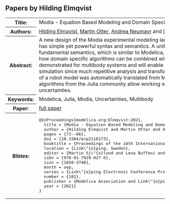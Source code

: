 ## Papers by Hilding Elmqvist
<table><tr><th>Title:</th>
<td>Modia - Equation Based Modeling and Domain Specific Algorithms</td>
</tr>
<tr><th>Authors:</th>
<td>
<a href="/proceedings/authors/HildingElmqvist">Hilding Elmqvist</a>, <a href="/proceedings/authors/MartinOtter">Martin Otter</a>, <a href="/proceedings/authors/AndreaNeumayr">Andrea Neumayr</a> and <a href="/proceedings/authors/GerhardHippmann">Gerhard Hippmann</a></td>
</tr>
<tr><th>Abstract:</th>
<td>A new design of the Modia experimental modeling language based on Julia is presented. It has simple yet powerful syntax and semantics. A unified means of describing the fundamental semantics, which is similar to Modelica, is outlined. Furthermore, it is shown how domain specific algorithms can be combined with equation based modeling. It is demonstrated for multibody systems and will enable more efficient translation and simulation since much repetitive analysis and transformations are avoided. The drive train of a robot model was automatically translated from Modelica to Modia. Modern simulation algorithms from the Julia community allow working with automatic differentiation and uncertainties.</td></tr>
<tr><th>Keywords:</th>
<td>Modelica, Julia, Modia, Uncertainties, Multibody</td></tr>
<tr><th>Paper:</th>
<td><a href="https://doi.org/10.3384/ecp2118173">full paper</a></td>
</tr>
<tr><th>Bibtex:</th>
<td><pre>
@InProceedings{modelica.org:Elmqvist:2021,
  title = {Modia - Equation Based Modeling and Domain Specific Algorithms},
  author = {Hilding Elmqvist and Martin Otter and Andrea Neumayr and Gerhard Hippmann},
  pages = {73--86},
  doi = {10.3384/ecp2118173},
  booktitle = {Proceedings of the 14th International Modelica Conference},
  location = {Link\&quot;{o}ping, Sweden},
  editor = {Martin Sj\&quot;{o}lund and Lena Buffoni and Adrian Pop and Lennart Ochel},
  isbn = {978-91-7929-027-6},
  issn = {1650-3740},
  month = sep,
  series = {Link\&quot;{o}ping Electronic Conference Proceedings},
  number = {181},
  publisher = {Modelica Association and Link\&quot;{o}ping University Electronic Press},
  year = {2021}
}
</pre></td></tr>
</table><br>
